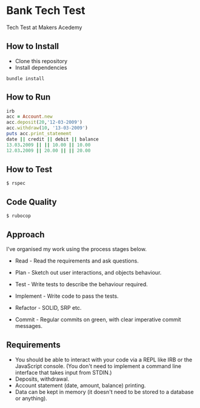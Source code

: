 # Bank Tech Test

Tech Test at Makers Acedemy

## How to Install

* Clone this repository
* Install dependencies

```console
bundle install
```

## How to Run

```ruby
irb
acc = Account.new
acc.deposit(20,'12-03-2009')
acc.withdraw(10, '13-03-2009')
puts acc.print_statememt
date || credit || debit || balance
13.03.2009 || || 10.00 || 10.00
12.03.2009 || 20.00 || || 20.00
```

## How to Test

```console
$ rspec
```

## Code Quality

```
$ rubocop
```

## Approach

I've organised my work using the process stages below.

* Read - Read the requirements and ask questions.

* Plan - Sketch out user interactions, and objects behaviour.
* Test - Write tests to describe the behaviour required.
* Implement - Write code to pass the tests.

* Refactor - SOLID, SRP etc.
* Commit - Regular commits on green, with clear imperative commit messages.

## Requirements

* You should be able to interact with your code via a REPL like IRB or the JavaScript console. (You don't need to implement a command line interface that takes input from STDIN.)
* Deposits, withdrawal.
* Account statement (date, amount, balance) printing.
* Data can be kept in memory (it doesn't need to be stored to a database or anything).  
